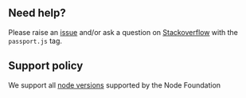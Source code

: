 ## Need help?

Please raise an [issue](https://github.com/passport-next/passport-local/issues) and/or ask a question on [Stackoverflow](https://stackoverflow.com) with the `passport.js` tag.

## Support policy

We support all [node versions](https://github.com/nodejs/Release) supported by the Node Foundation

